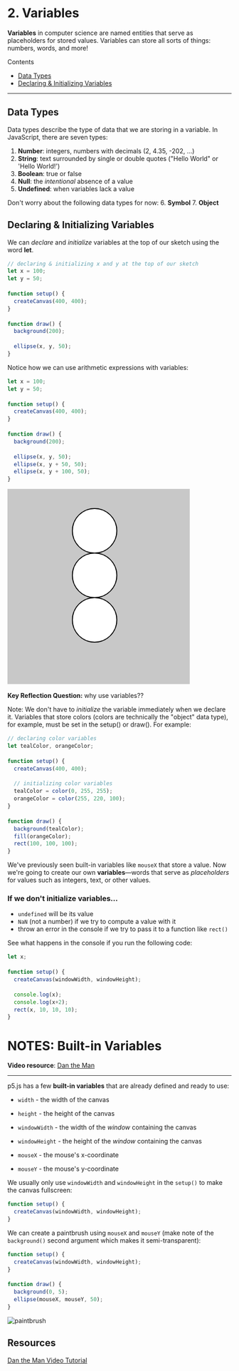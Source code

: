 # 2. Variables

**Variables** in computer science are named entities that serve as placeholders for stored values. Variables can store all sorts of things: numbers, words, and more!

Contents
* [Data Types](#data-types)
* [Declaring & Initializing Variables](#declaring-&-initializing-variables)
---


## Data Types
Data types describe the type of data that we are storing in a variable. In JavaScript, there are seven types:

1. **Number**: integers, numbers with decimals (2, 4.35, -202, ...)
2. **String**: text surrounded by single or double quotes ("Hello World" or 'Hello World!')
3. **Boolean**: true or false
4. **Null**: the *intentional* absence of a value
5. **Undefined**: when variables lack a value

Don't worry about the following data types for now:
6. **Symbol**
7. **Object**

## Declaring & Initializing Variables
We can *declare* and *initialize* variables at the top of our sketch using the word **let**.

```javascript
// declaring & initializing x and y at the top of our sketch
let x = 100;
let y = 50;

function setup() {
  createCanvas(400, 400);
}

function draw() {
  background(200);
  
  ellipse(x, y, 50);
}
```

Notice how we can use arithmetic expressions with variables:

```javascript
let x = 100;
let y = 50;

function setup() {
  createCanvas(400, 400);
}

function draw() {
  background(200);
  
  ellipse(x, y, 50);
  ellipse(x, y + 50, 50);
  ellipse(x, y + 100, 50);
}
```
![ellipses](assets/ellipses.png)

**Key Reflection Question:** why use variables??

Note: We don't have to *initialize* the variable immediately when we declare it. Variables that store colors (colors are technically the "object" data type), for example, must be set in the setup() or draw(). For example:

```javascript
// declaring color variables
let tealColor, orangeColor;

function setup() {
  createCanvas(400, 400);

  // initializing color variables
  tealColor = color(0, 255, 255);
  orangeColor = color(255, 220, 100);
}

function draw() {
  background(tealColor);
  fill(orangeColor);
  rect(100, 100, 100);
}
```


We've previously seen built-in variables like `mouseX` that store a value. Now we're going to create our own **variables**—words that serve as *placeholders* for values such as integers, text, or other values.

### If we don't initialize variables...

* `undefined` will be its value
* `NaN` (not a number) if we try to compute a value with it
* throw an error in the console if we try to pass it to a function like `rect()`

See what happens in the console if you run the following code:

```javascript
let x;

function setup() {
  createCanvas(windowWidth, windowHeight);
  
  console.log(x);
  console.log(x+2);
  rect(x, 10, 10, 10);
}
```

# NOTES: Built-in Variables

**Video resource**: [Dan the Man](https://youtu.be/7A5tKW9HGoM)

---



p5.js has a few **built-in variables** that are already defined and ready to use:

* `width` - the width of the canvas  
* `height` - the height of the canvas  

* `windowWidth` - the width of the *window* containing the canvas  
* `windowHeight` - the height of the *window* containing the canvas  


* `mouseX` - the mouse's x-coordinate    
* `mouseY` - the mouse's y-coordinate

We usually only use `windowWidth` and `windowHeight` in the `setup()` to make the canvas fullscreen:

```javascript
function setup() {
  createCanvas(windowWidth, windowHeight);
}
```

We can create a paintbrush using `mouseX` and `mouseY` (make note of the `background()` second argument which makes it semi-transparent):
```javascript
function setup() {
  createCanvas(windowWidth, windowHeight);
}

function draw() {
  background(0, 5);
  ellipse(mouseX, mouseY, 50);
}
```
![paintbrush](assets/paint.png)



## Resources
[Dan the Man Video Tutorial](https://www.youtube.com/watch?v=dRhXIIFp-ys&list=PLRqwX-V7Uu6Zy51Q-x9tMWIv9cueOFTFA&index=9)